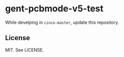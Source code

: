 # gent-pcbmode-v5-test

While develping in `cinco-master`, update this repository.

## License

MIT. See LICENSE.